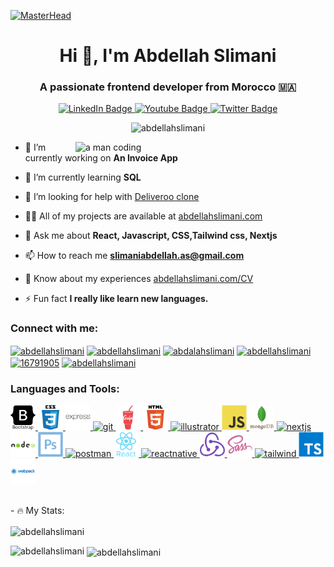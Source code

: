 [![MasterHead](https://jusmarktech.com/public/a/images/pages/web_development.gif)](https://abdellahslimani.com)
<h1 align="center">Hi 👋, I'm Abdellah Slimani</h1>
<h3 align="center">A passionate frontend developer from Morocco 🇲🇦</h3>
<div id="badges" align="center">
  <a href="https://www.linkedin.com/in/abdellahslimani">
    <img src="https://img.shields.io/badge/LinkedIn-blue?style=for-the-badge&logo=linkedin&logoColor=white" alt="LinkedIn Badge"/>
  </a>
  <a href="www.abdellahslimani.com">
    <img src="https://img.shields.io/badge/Portfolio-red?style=for-the-badge&logo=Product-Hunt&logoColor=white" alt="Youtube Badge"/>
  </a>
  <a href="https://www.twitter.com/abdalahslimani">
    <img src="https://img.shields.io/badge/Twitter-blue?style=for-the-badge&logo=twitter&logoColor=white" alt="Twitter Badge"/>
  </a>
</div>
<p align="center"> <img src="https://komarev.com/ghpvc/?username=abdellahslimani&label=Profile%20views&color=0e75b6&style=flat" alt="abdellahslimani" /> </p>
<img align="right" alt="a man coding" width="400" src="https://media2.giphy.com/media/v1.Y2lkPTc5MGI3NjExYTc3MGU3YTU0MmNmOTcwNGI1YzZmYzc5ZjExMDU2ZDJkODViZGE5NiZjdD1z/AfpXE9om1TtkcjpKhI/giphy.gif"/>


- 🔭 I’m currently working on **An Invoice App**

- 🌱 I’m currently learning **SQL**

- 🤝 I’m looking for help with [Deliveroo clone](https://github.com/AbdellahSlimani/deliveroo-clone)

- 👨‍💻 All of my projects are available at [abdellahslimani.com](abdellahslimani.com)

- 💬 Ask me about **React, Javascript, CSS,Tailwind css, Nextjs**

- 📫 How to reach me **slimaniabdellah.as@gmail.com**

- 📄 Know about my experiences [abdellahslimani.com/CV](abdellahslimani.com/CV)

- ⚡ Fun fact **I really like learn new languages.**

<h3 align="left">Connect with me:</h3>
<p align="left">
<a href="https://codepen.io/abdellahslimani" target="blank"><img align="center" src="https://raw.githubusercontent.com/rahuldkjain/github-profile-readme-generator/master/src/images/icons/Social/codepen.svg" alt="abdellahslimani" height="30" width="40" /></a>
<a href="https://dev.to/abdellahslimani" target="blank"><img align="center" src="https://raw.githubusercontent.com/rahuldkjain/github-profile-readme-generator/master/src/images/icons/Social/devto.svg" alt="abdellahslimani" height="30" width="40" /></a>
<a href="https://twitter.com/abdalahslimani" target="blank"><img align="center" src="https://raw.githubusercontent.com/rahuldkjain/github-profile-readme-generator/master/src/images/icons/Social/twitter.svg" alt="abdalahslimani" height="30" width="40" /></a>
<a href="https://linkedin.com/in/abdellahslimani" target="blank"><img align="center" src="https://raw.githubusercontent.com/rahuldkjain/github-profile-readme-generator/master/src/images/icons/Social/linked-in-alt.svg" alt="abdellahslimani" height="30" width="40" /></a>
<a href="https://stackoverflow.com/users/16791905" target="blank"><img align="center" src="https://raw.githubusercontent.com/rahuldkjain/github-profile-readme-generator/master/src/images/icons/Social/stack-overflow.svg" alt="16791905" height="30" width="40" /></a>
<a href="https://www.leetcode.com/abdellahslimani" target="blank"><img align="center" src="https://raw.githubusercontent.com/rahuldkjain/github-profile-readme-generator/master/src/images/icons/Social/leet-code.svg" alt="abdellahslimani" height="30" width="40" /></a>
</p>

<h3 align="left">Languages and Tools:</h3>
<p align="left"> <a href="https://getbootstrap.com" target="_blank" rel="noreferrer"> <img src="https://raw.githubusercontent.com/devicons/devicon/master/icons/bootstrap/bootstrap-plain-wordmark.svg" alt="bootstrap" width="40" height="40"/> </a> <a href="https://www.w3schools.com/css/" target="_blank" rel="noreferrer"> <img src="https://raw.githubusercontent.com/devicons/devicon/master/icons/css3/css3-original-wordmark.svg" alt="css3" width="40" height="40"/> </a> <a href="https://expressjs.com" target="_blank" rel="noreferrer"> <img src="https://raw.githubusercontent.com/devicons/devicon/master/icons/express/express-original-wordmark.svg" alt="express" width="40" height="40"/> </a> <a href="https://git-scm.com/" target="_blank" rel="noreferrer"> <img src="https://www.vectorlogo.zone/logos/git-scm/git-scm-icon.svg" alt="git" width="40" height="40"/> </a> <a href="https://gulpjs.com" target="_blank" rel="noreferrer"> <img src="https://raw.githubusercontent.com/devicons/devicon/master/icons/gulp/gulp-plain.svg" alt="gulp" width="40" height="40"/> </a> <a href="https://www.w3.org/html/" target="_blank" rel="noreferrer"> <img src="https://raw.githubusercontent.com/devicons/devicon/master/icons/html5/html5-original-wordmark.svg" alt="html5" width="40" height="40"/> </a> <a href="https://www.adobe.com/in/products/illustrator.html" target="_blank" rel="noreferrer"> <img src="https://www.vectorlogo.zone/logos/adobe_illustrator/adobe_illustrator-icon.svg" alt="illustrator" width="40" height="40"/> </a> <a href="https://developer.mozilla.org/en-US/docs/Web/JavaScript" target="_blank" rel="noreferrer"> <img src="https://raw.githubusercontent.com/devicons/devicon/master/icons/javascript/javascript-original.svg" alt="javascript" width="40" height="40"/> </a> <a href="https://www.mongodb.com/" target="_blank" rel="noreferrer"> <img src="https://raw.githubusercontent.com/devicons/devicon/master/icons/mongodb/mongodb-original-wordmark.svg" alt="mongodb" width="40" height="40"/> </a> <a href="https://nextjs.org/" target="_blank" rel="noreferrer"> <img src="https://cdn.worldvectorlogo.com/logos/nextjs-2.svg" alt="nextjs" width="40" height="40"/> </a> <a href="https://nodejs.org" target="_blank" rel="noreferrer"> <img src="https://raw.githubusercontent.com/devicons/devicon/master/icons/nodejs/nodejs-original-wordmark.svg" alt="nodejs" width="40" height="40"/> </a> <a href="https://www.photoshop.com/en" target="_blank" rel="noreferrer"> <img src="https://raw.githubusercontent.com/devicons/devicon/master/icons/photoshop/photoshop-line.svg" alt="photoshop" width="40" height="40"/> </a> <a href="https://postman.com" target="_blank" rel="noreferrer"> <img src="https://www.vectorlogo.zone/logos/getpostman/getpostman-icon.svg" alt="postman" width="40" height="40"/> </a> <a href="https://reactjs.org/" target="_blank" rel="noreferrer"> <img src="https://raw.githubusercontent.com/devicons/devicon/master/icons/react/react-original-wordmark.svg" alt="react" width="40" height="40"/> </a> <a href="https://reactnative.dev/" target="_blank" rel="noreferrer"> <img src="https://reactnative.dev/img/header_logo.svg" alt="reactnative" width="40" height="40"/> </a> <a href="https://redux.js.org" target="_blank" rel="noreferrer"> <img src="https://raw.githubusercontent.com/devicons/devicon/master/icons/redux/redux-original.svg" alt="redux" width="40" height="40"/> </a> <a href="https://sass-lang.com" target="_blank" rel="noreferrer"> <img src="https://raw.githubusercontent.com/devicons/devicon/master/icons/sass/sass-original.svg" alt="sass" width="40" height="40"/> </a> <a href="https://tailwindcss.com/" target="_blank" rel="noreferrer"> <img src="https://www.vectorlogo.zone/logos/tailwindcss/tailwindcss-icon.svg" alt="tailwind" width="40" height="40"/> </a> <a href="https://www.typescriptlang.org/" target="_blank" rel="noreferrer"> <img src="https://raw.githubusercontent.com/devicons/devicon/master/icons/typescript/typescript-original.svg" alt="typescript" width="40" height="40"/> </a> <a href="https://webpack.js.org" target="_blank" rel="noreferrer"> <img src="https://raw.githubusercontent.com/devicons/devicon/d00d0969292a6569d45b06d3f350f463a0107b0d/icons/webpack/webpack-original-wordmark.svg" alt="webpack" width="40" height="40"/> </a> </p>
<br>
- 🔥 My Stats: <br>

<p><img align="center" src="https://github-readme-streak-stats.herokuapp.com/?user=abdellahslimani&" alt="abdellahslimani" /></p>

<p><img align="left" src="https://github-readme-stats.vercel.app/api/top-langs?username=abdellahslimani&show_icons=true&locale=en&layout=compact" alt="abdellahslimani" /></p>

<p>&nbsp;<img align="center" src="https://github-readme-stats.vercel.app/api?username=abdellahslimani&show_icons=true&locale=en" alt="abdellahslimani" /></p>


